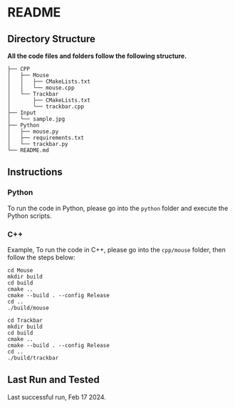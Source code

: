# README

## Directory Structure

**All the code files and folders follow the following structure.**

```
├── CPP
│   ├── Mouse
│   │   ├── CMakeLists.txt
│   │   └── mouse.cpp
│   └── Trackbar
│       ├── CMakeLists.txt
│       └── trackbar.cpp
├── Input
│   └── sample.jpg
├── Python
│   ├── mouse.py
│   ├── requirements.txt
│   └── trackbar.py
└── README.md
```



## Instructions

### Python

To run the code in Python, please go into the `python` folder and execute the Python scripts.

### C++

Example, To run the code in C++, please go into the `cpp/mouse` folder, then follow the steps below:
```
cd Mouse
mkdir build
cd build
cmake ..
cmake --build . --config Release
cd ..
./build/mouse
```


```
cd Trackbar
mkdir build
cd build
cmake ..
cmake --build . --config Release
cd ..
./build/trackbar
```

## Last Run and Tested

Last successful run, Feb 17 2024.